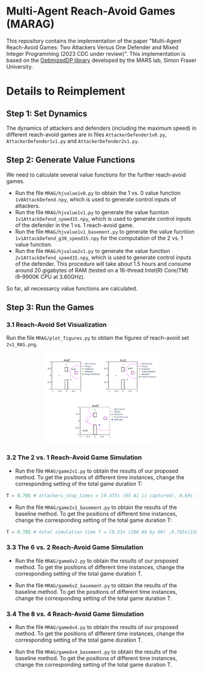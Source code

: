 # Multi-Agent Reach-Avoid Games (MARAG)
This repository contains the implementation of the paper "Multi-Agent Reach-Avoid Games: Two Attackers Versus One Defender and Mixed Integer Programming (2023 CDC under review)". This implementation is based on the [OptimizedDP library](https://github.com/SFU-MARS/optimized_dp) developed by the MARS lab, Simon Fraser University.

# Details to Reimplement
## Step 1: Set Dynamics
The dynamics of attackers and defenders (including the maximum speed) in different reach-avoid games are in files ``AttackerDefender1v0.py``, ``AttackerDefender1v1.py`` and ``AttackerDefender2v1.py``. 

## Step 2: Generate Value Functions
We need to calculate several value functions for the further reach-avoid games.
* Run the file ``MRAG/hjvalue1v0.py`` to obtain the 1 vs. 0 value function ``1v0AttackDefend.npy``, which is used to generate control inputs of attackers.
* Run the file ``MRAG/hjvalue1v1.py`` to generate the value fucnton ``1v1AttackDefend_speed15.npy``, which is used to generate control inputs of the defender in the 1 vs. 1 reach-avoid game.
* Run the file ``MRAG/hjvalue1v1_basement.py`` to generate the value fucntion ``1v1AttackDefend_g30_speed15.npy`` for the computation of the 2 vs. 1 value function.
* Run the file ``MRAG/hjvalue2v1.py`` to generate the value function ``2v1AttackDefend_speed15.npy``, which is used to generate control inputs of the defender. This procedure will take about 1.5 hours and consume around 20 gigabytes of RAM (tested on a 16-thread Intel(R) Core(TM) i9-9900K CPU at 3.60GHz). 

So far, all necessarcy value functions are calculated.

## Step 3: Run the Games
### 3.1 Reach-Avoid Set Visualization
Run the file ``MRAG/plot_figures.py`` to obtain the figures of reach-avoid set ``2v1_RAS.png``. 

<div align="center">
    <img src="images/2v1_RAS.png" width="300" height="240">
</div>        

<!-- ![2v1_RAS](images/2v1_RAS.png) -->

### 3.2 The 2 vs. 1 Reach-Avoid Game Simulation
* Run the file ``MRAG/game2v1.py`` to obtain the results of our proposed method. To get the positions of different time instances, change the corresponding setting of the total game duration T:
``` python
T = 0.785 # attackers_stop_times = [0.475s (95 A1 is captured), 0.69s (138 A0 by D0)]
```
* Run the file ``MRAG/game2v1_basement.py`` to obtain the results of the baseline method. To get the positions of different time instances, change the corresponding setting of the total game duration T:
```python
T = 0.785 # total simulation time T = [0.53s (106 A0 by D0) ,0.785s(156 A1 arrives)]
```

### 3.3 The 6 vs. 2 Reach-Avoid Game Simulation
* Run the file ``MRAG/game6v2.py`` to obtain the results of our proposed method. To get the positions of different time instances, change the corresponding setting of the total game duration T.

* Run the file ``MRAG/game6v2_basement.py`` to obtain the results of the baseline method. To get the positions of different time instances, change the corresponding setting of the total game duration T.

### 3.4 The 8 vs. 4 Reach-Avoid Game Simulation
* Run the file ``MRAG/game8v4.py`` to obtain the results of our proposed method. To get the positions of different time instances, change the corresponding setting of the total game duration T.

* Run the file ``MRAG/game8v4_basement.py`` to obtain the results of the baseline method. To get the positions of different time instances, change the corresponding setting of the total game duration T.